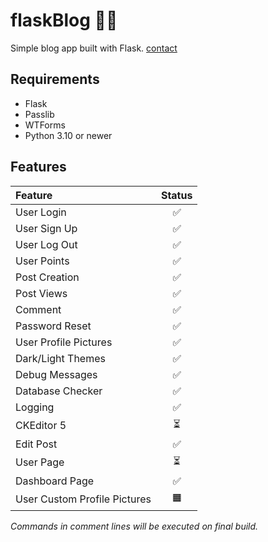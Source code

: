 # flaskBlog ✍🏻

Simple blog app built with Flask.
[contact](https://dogukanurker.com)

## Requirements

- Flask
- Passlib
- WTForms
- Python 3.10 or newer

## Features

| Feature                      | Status |
| :--------------------------- | :----: |
| User Login                   |   ✅   |
| User Sign Up                 |   ✅   |
| User Log Out                 |   ✅   |
| User Points                  |   ✅   |
| Post Creation                |   ✅   |
| Post Views                   |   ✅   |
| Comment                      |   ✅   |
| Password Reset               |   ✅   |
| User Profile Pictures        |   ✅   |
| Dark/Light Themes            |   ✅   |
| Debug Messages               |   ✅   |
| Database Checker             |   ✅   |
| Logging                      |   ✅   |
| CKEditor 5                   |   ⏳   |
| Edit Post                    |   ✅   |
| User Page                    |   ⏳   |
| Dashboard Page               |   ✅   |
| User Custom Profile Pictures |   🟧   |

_Commands in comment lines will be executed on final build._
